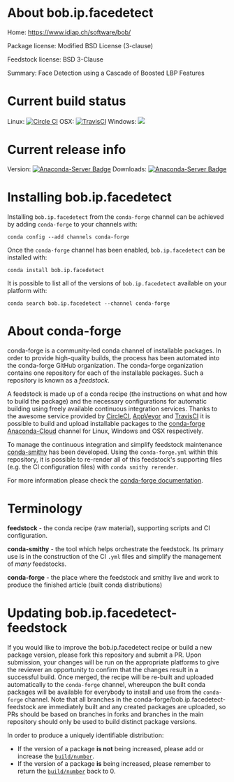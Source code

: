 About bob.ip.facedetect
=======================

Home: https://www.idiap.ch/software/bob/

Package license: Modified BSD License (3-clause)

Feedstock license: BSD 3-Clause

Summary: Face Detection using a Cascade of Boosted LBP Features



Current build status
====================

Linux: [![Circle CI](https://circleci.com/gh/conda-forge/bob.ip.facedetect-feedstock.svg?style=shield)](https://circleci.com/gh/conda-forge/bob.ip.facedetect-feedstock)
OSX: [![TravisCI](https://travis-ci.org/conda-forge/bob.ip.facedetect-feedstock.svg?branch=master)](https://travis-ci.org/conda-forge/bob.ip.facedetect-feedstock)
Windows: ![](https://cdn.rawgit.com/conda-forge/conda-smithy/90845bba35bec53edac7a16638aa4d77217a3713/conda_smithy/static/disabled.svg)

Current release info
====================
Version: [![Anaconda-Server Badge](https://anaconda.org/conda-forge/bob.ip.facedetect/badges/version.svg)](https://anaconda.org/conda-forge/bob.ip.facedetect)
Downloads: [![Anaconda-Server Badge](https://anaconda.org/conda-forge/bob.ip.facedetect/badges/downloads.svg)](https://anaconda.org/conda-forge/bob.ip.facedetect)

Installing bob.ip.facedetect
============================

Installing `bob.ip.facedetect` from the `conda-forge` channel can be achieved by adding `conda-forge` to your channels with:

```
conda config --add channels conda-forge
```

Once the `conda-forge` channel has been enabled, `bob.ip.facedetect` can be installed with:

```
conda install bob.ip.facedetect
```

It is possible to list all of the versions of `bob.ip.facedetect` available on your platform with:

```
conda search bob.ip.facedetect --channel conda-forge
```


About conda-forge
=================

conda-forge is a community-led conda channel of installable packages.
In order to provide high-quality builds, the process has been automated into the
conda-forge GitHub organization. The conda-forge organization contains one repository
for each of the installable packages. Such a repository is known as a *feedstock*.

A feedstock is made up of a conda recipe (the instructions on what and how to build
the package) and the necessary configurations for automatic building using freely
available continuous integration services. Thanks to the awesome service provided by
[CircleCI](https://circleci.com/), [AppVeyor](http://www.appveyor.com/)
and [TravisCI](https://travis-ci.org/) it is possible to build and upload installable
packages to the [conda-forge](https://anaconda.org/conda-forge)
[Anaconda-Cloud](http://docs.anaconda.org/) channel for Linux, Windows and OSX respectively.

To manage the continuous integration and simplify feedstock maintenance
[conda-smithy](http://github.com/conda-forge/conda-smithy) has been developed.
Using the ``conda-forge.yml`` within this repository, it is possible to re-render all of
this feedstock's supporting files (e.g. the CI configuration files) with ``conda smithy rerender``.

For more information please check the [conda-forge documentation](https://conda-forge.org/docs/).

Terminology
===========

**feedstock** - the conda recipe (raw material), supporting scripts and CI configuration.

**conda-smithy** - the tool which helps orchestrate the feedstock.
                   Its primary use is in the construction of the CI ``.yml`` files
                   and simplify the management of *many* feedstocks.

**conda-forge** - the place where the feedstock and smithy live and work to
                  produce the finished article (built conda distributions)


Updating bob.ip.facedetect-feedstock
====================================

If you would like to improve the bob.ip.facedetect recipe or build a new
package version, please fork this repository and submit a PR. Upon submission,
your changes will be run on the appropriate platforms to give the reviewer an
opportunity to confirm that the changes result in a successful build. Once
merged, the recipe will be re-built and uploaded automatically to the
`conda-forge` channel, whereupon the built conda packages will be available for
everybody to install and use from the `conda-forge` channel.
Note that all branches in the conda-forge/bob.ip.facedetect-feedstock are
immediately built and any created packages are uploaded, so PRs should be based
on branches in forks and branches in the main repository should only be used to
build distinct package versions.

In order to produce a uniquely identifiable distribution:
 * If the version of a package **is not** being increased, please add or increase
   the [``build/number``](http://conda.pydata.org/docs/building/meta-yaml.html#build-number-and-string).
 * If the version of a package **is** being increased, please remember to return
   the [``build/number``](http://conda.pydata.org/docs/building/meta-yaml.html#build-number-and-string)
   back to 0.
